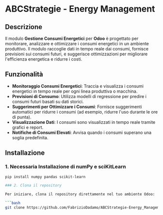 # ABCStrategie - Energy Management

## Descrizione

Il modulo **Gestione Consumi Energetici** per **Odoo** è progettato per monitorare, analizzare e ottimizzare i consumi energetici in un ambiente produttivo. Il modulo raccoglie dati in tempo reale dai consumi, fornisce previsioni sui consumi futuri, e suggerisce ottimizzazioni per migliorare l'efficienza energetica e ridurre i costi.

## Funzionalità

- **Monitoraggio Consumi Energetici**: Traccia e visualizza i consumi energetici in tempo reale per ogni linea produttiva o macchina.
- **Previsioni di Consumo**: Utilizza modelli di regressione per predire i consumi futuri basati su dati storici.
- **Suggerimenti per Ottimizzare i Consumi**: Fornisce suggerimenti automatici per ridurre i consumi (ad esempio, ridurre l'uso durante le ore di punta).
- **Visualizzazione Dati**: I consumi sono visualizzati in tempo reale tramite grafici e report.
- **Notifiche di Consumi Elevati**: Avvisa quando i consumi superano una soglia predefinita.

## Installazione
### 1. Necessaria Installazione di numPy e sciKitLearn

```bash
pip install numpy pandas scikit-learn

### 2. Clona il repository

Per iniziare, clona il repository direttamente nel tuo ambiente Odoo:

```bash
git clone https://github.com/FabrizioDadamo/ABCStrategie-Energy_Management.git

